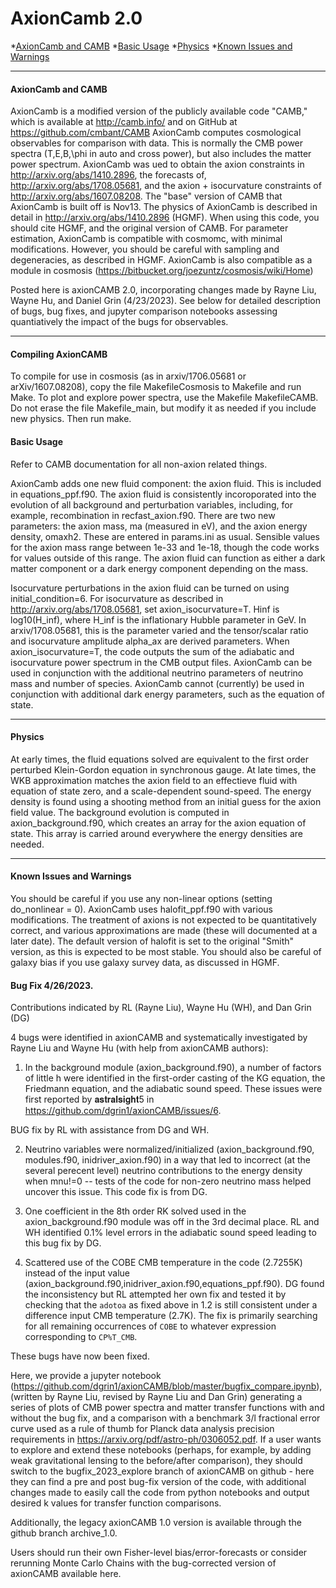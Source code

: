 # <a name="top"></a>AxionCamb 2.0
*[AxionCamb and CAMB](#intro)
*[Basic Usage](#basics)
*[Physics](#physics)
*[Known Issues and Warnings](#warnings)

----------------------------------------------------------------------
#### <a name="intro"></a>AxionCamb and CAMB

AxionCamb is a modified version of the publicly available code "CAMB," which is available at http://camb.info/ and on GitHub at https://github.com/cmbant/CAMB
AxionCamb computes cosmological observables for comparison with data. This is normally the CMB power spectra (T,E,B,\phi in auto and cross power), but also includes the matter power spectrum. AxionCamb was ued to obtain the axion constraints in http://arxiv.org/abs/1410.2896, the forecasts of, http://arxiv.org/abs/1708.05681, and the axion + isocurvature constraints of http://arxiv.org/abs/1607.08208.
The "base" version of CAMB that AxionCamb is built off is Nov13. 
The physics of AxionCamb is described in detail in http://arxiv.org/abs/1410.2896 (HGMF). When using this code, you should cite HGMF, and the original version of CAMB.
For parameter estimation, AxionCamb is compatible with cosmomc, with minimal modifications. However, you should be careful with sampling and degeneracies, as described in HGMF.
AxionCamb is also compatible as a module in cosmosis (https://bitbucket.org/joezuntz/cosmosis/wiki/Home)

Posted here is axionCAMB 2.0, incorporating changes made by Rayne Liu, Wayne Hu, and Daniel Grin (4/23/2023). See below for detailed description of bugs, bug fixes, and jupyter comparison notebooks assessing quantiatively the impact of the bugs for observables.



----------------------------------------------------------------------
#### <a name="basics"></a>Compiling AxionCAMB

To compile for use in cosmosis (as in arxiv/1706.05681 or arXiv/1607.08208), copy the file MakefileCosmosis to Makefile and run Make. To plot and explore power spectra, use the Makefile MakefileCAMB. Do not erase the file Makefile_main, but modify it as needed if you include new physics. Then run make.

#### <a name="basics"></a>Basic Usage

Refer to CAMB documentation for all non-axion related things. 

AxionCamb adds one new fluid component: the axion fluid. This is included in equations_ppf.f90.
The axion fluid is consistently incoroporated into the evolution of all background and perturbation variables, including, for example, recombination in recfast_axion.f90.
There are two new parameters: the axion mass, ma (measured in eV), and the axion energy density, omaxh2. These are entered in params.ini as usual.
Sensible values for the axion mass range between 1e-33 and 1e-18, though the code works for values outside of this range.
The axion fluid can function as either a dark matter component or a dark energy component depending on the mass.

Isocurvature perturbations in the axion fluid can be turned on using initial_condition=6. 
For isocurvature as described in http://arxiv.org/abs/1708.05681, set axion_isocurvature=T. Hinf is log10(H_inf), where H_inf is the inflationary Hubble parameter in GeV. In arxiv/1708.05681, this is the parameter varied and the tensor/scalar ratio and isocurvature amplitude alpha_ax are derived parameters.  When axion_isocurvature=T, the code outputs the sum of the adiabatic and isocurvature power spectrum in the CMB output files.
AxionCamb can be used in conjunction with the additional neutrino parameters of neutrino mass and number of species.
AxionCamb cannot (currently) be used in conjunction with additional dark energy parameters, such as the equation of state.

----------------------------------------------------------------------
#### <a name="physics"></a>Physics

At early times, the fluid equations solved are equivalent to the first order perturbed Klein-Gordon equation in synchronous gauge.
At late times, the WKB approximation matches the axion field to an effectieve fluid with equation of state zero, and a scale-dependent sound-speed.
The energy density is found using a shooting method from an initial guess for the axion field value. 
The background evolution is computed in axion_background.f90, which creates an array for the axion equation of state. This array is carried around everywhere the energy densities are needed.

----------------------------------------------------------------------
#### <a name="warnings"></a>Known Issues and Warnings

You should be careful if you use any non-linear options (setting do_nonlinear \= 0). AxionCamb uses halofit_ppf.f90 with various modifications. The treatment of axions is not expected to be quantitatively correct, and various approximations are made (these will documented at a later date). The default version of halofit is set to the original "Smith" version, as this is expected to be most stable.
You should also be careful of galaxy bias if you use galaxy survey data, as discussed in HGMF.

#### <a name="warnings"></a>Bug Fix 4/26/2023.
Contributions indicated by RL (Rayne Liu), Wayne Hu (WH), and Dan Grin (DG)

4 bugs were identified in axionCAMB and systematically investigated by Rayne Liu and Wayne Hu (with help from axionCAMB authors):

1) In the background module (axion_background.f90), a number of factors of little h were identified in the first-order casting of the KG equation, the Friedmann equation, and the adiabatic sound speed. These issues were first reported by 𝐚𝐬𝐭𝐫𝐚𝐥𝐬𝐢𝐠𝐡𝐭5 in https://github.com/dgrin1/axionCAMB/issues/6.

BUG fix by RL with assistance from DG and WH.

2) Neutrino variables were normalized/initialized (axion_background.f90, modules.f90, inidriver_axion.f90) in a way that led to incorrect (at the several perecent level) neutrino contributions to the energy density when mnu!=0 -- tests of the code for non-zero neutrino mass helped uncover this issue. This code fix is from DG.

3) One coefficient in the 8th order RK solved used in the axion_background.f90 module was off in the 3rd decimal place. RL and WH identified 0.1% level errors in the adiabatic sound speed leading to this bug fix by DG.

4) Scattered use of the COBE CMB temperature in the code (2.7255K) instead of the input value (axion_background.f90,inidriver_axion.f90,equations_ppf.f90). DG found the inconsistency but RL attempted her own fix and tested it by checking that the ``adotoa`` as fixed above in 1.2 is still consistent under a difference input CMB temperature (2.7K). The fix is primarily searching for all remaining occurrences of ``COBE`` to whatever expression corresponding to ``CP%T_CMB``.

These bugs have now been fixed. 

Here, we provide a jupyter notebook (https://github.com/dgrin1/axionCAMB/blob/master/bugfix_compare.ipynb), (written by Rayne Liu, revised by Rayne Liu and Dan Grin) generating a series of plots of CMB power spectra and matter transfer functions with and without the bug fix, and a comparison with a benchmark 3/l fractional error curve used as a rule of thumb for Planck data analysis precision requirements in https://arxiv.org/pdf/astro-ph/0306052.pdf. If a user wants to explore and extend these notebooks (perhaps, for example, by adding weak gravitational lensing to the before/after comparison), they should switch to the bugfix_2023_explore branch of axionCAMB on github - here they can find a pre and post bug-fix version of the code, with additional changes made to easily call the code from python notebooks and output desired k values for transfer function comparisons. 

Additionally, the legacy axionCAMB 1.0 version is available through the github branch archive_1.0.

Users should run their own Fisher-level bias/error-forecasts or consider rerunning Monte Carlo Chains with the bug-corrected version of axionCAMB available here.






